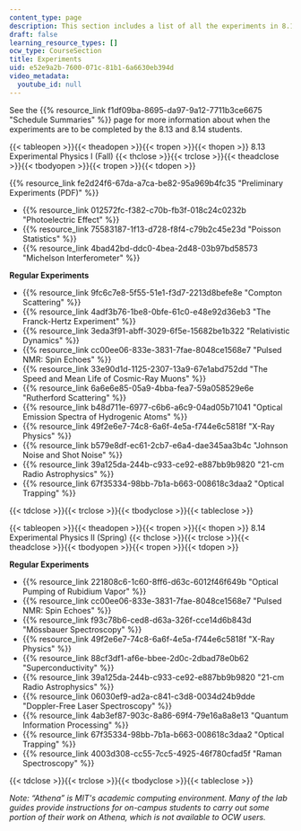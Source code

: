```yaml
---
content_type: page
description: This section includes a list of all the experiments in 8.13 and 8.14.
draft: false
learning_resource_types: []
ocw_type: CourseSection
title: Experiments
uid: e52e9a2b-7600-071c-81b1-6a6630eb394d
video_metadata:
  youtube_id: null
---
```

See the {{% resource_link f1df09ba-8695-da97-9a12-7711b3ce6675 "Schedule Summaries" %}} page for more information about when the experiments are to be completed by the 8.13 and 8.14 students.

{{< tableopen >}}{{< theadopen >}}{{< tropen >}}{{< thopen >}}
8.13 Experimental Physics I (Fall)
{{< thclose >}}{{< trclose >}}{{< theadclose >}}{{< tbodyopen >}}{{< tropen >}}{{< tdopen >}}

{{% resource_link fe2d24f6-67da-a7ca-be82-95a969b4fc35 "Preliminary Experiments (PDF)" %}}

- {{% resource_link 012572fc-f382-c70b-fb3f-018c24c0232b "Photoelectric Effect" %}}
- {{% resource_link 75583187-1f13-d728-f8f4-c79b2c45e23d "Poisson Statistics" %}}
- {{% resource_link 4bad42bd-ddc0-4bea-2d48-03b97bd58573 "Michelson Interferometer" %}}

**Regular Experiments**

- {{% resource_link 9fc6c7e8-5f55-51e1-f3d7-2213d8befe8e "Compton Scattering" %}}
- {{% resource_link 4adf3b76-1be8-0bfe-61c0-e48e92d36eb3 "The Franck-Hertz Experiment" %}}
- {{% resource_link 3eda3f91-abff-3029-6f5e-15682be1b322 "Relativistic Dynamics" %}}
- {{% resource_link cc00ee06-833e-3831-7fae-8048ce1568e7 "Pulsed NMR: Spin Echoes" %}}
- {{% resource_link 33e90d1d-1125-2307-13a9-67e1abd752dd "The Speed and Mean Life of Cosmic-Ray Muons" %}}
- {{% resource_link 6a6e6e85-05a9-4bba-fea7-59a058529e6e "Rutherford Scattering" %}}
- {{% resource_link b48d711e-6977-c6b6-a6c9-04ad05b71041 "Optical Emission Spectra of Hydrogenic Atoms" %}}
- {{% resource_link 49f2e6e7-74c8-6a6f-4e5a-f744e6c5818f "X-Ray Physics" %}}
- {{% resource_link b579e8df-ec61-2cb7-e6a4-dae345aa3b4c "Johnson Noise and Shot Noise" %}}
- {{% resource_link 39a125da-244b-c933-ce92-e887bb9b9820 "21-cm Radio Astrophysics" %}}
- {{% resource_link 67f35334-98bb-7b1a-b663-008618c3daa2 "Optical Trapping" %}}

{{< tdclose >}}{{< trclose >}}{{< tbodyclose >}}{{< tableclose >}}

{{< tableopen >}}{{< theadopen >}}{{< tropen >}}{{< thopen >}}
8.14 Experimental Physics II (Spring)
{{< thclose >}}{{< trclose >}}{{< theadclose >}}{{< tbodyopen >}}{{< tropen >}}{{< tdopen >}}

**Regular Experiments**

- {{% resource_link 221808c6-1c60-8ff6-d63c-6012f46f649b "Optical Pumping of Rubidium Vapor" %}}
- {{% resource_link cc00ee06-833e-3831-7fae-8048ce1568e7 "Pulsed NMR: Spin Echoes" %}}
- {{% resource_link f93c78b6-ced8-d63a-326f-cce14d6b843d "Mössbauer Spectroscopy" %}}
- {{% resource_link 49f2e6e7-74c8-6a6f-4e5a-f744e6c5818f "X-Ray Physics" %}}
- {{% resource_link 88cf3df1-af6e-bbee-2d0c-2dbad78e0b62 "Superconductivity" %}}
- {{% resource_link 39a125da-244b-c933-ce92-e887bb9b9820 "21-cm Radio Astrophysics" %}}
- {{% resource_link 06030ef9-ad2a-c841-c3d8-0034d24b9dde "Doppler-Free Laser Spectroscopy" %}}
- {{% resource_link 4ab3ef87-903c-8a86-69f4-79e16a8a8e13 "Quantum Information Processing" %}}
- {{% resource_link 67f35334-98bb-7b1a-b663-008618c3daa2 "Optical Trapping" %}}
- {{% resource_link 4003d308-cc55-7cc5-4925-46f780cfad5f "Raman Spectroscopy" %}}

{{< tdclose >}}{{< trclose >}}{{< tbodyclose >}}{{< tableclose >}}

_Note: “Athena” is MIT's academic computing environment. Many of the lab guides provide instructions for on-campus students to carry out some portion of their work on Athena, which is not available to OCW users._